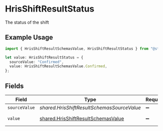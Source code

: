 # HrisShiftResultStatus

The status of the shift

## Example Usage

```typescript
import { HrisShiftResultSchemasValue, HrisShiftResultStatus } from "@stackone/stackone-client-ts/sdk/models/shared";

let value: HrisShiftResultStatus = {
  sourceValue: "Confirmed",
  value: HrisShiftResultSchemasValue.Confirmed,
};
```

## Fields

| Field                                                                                           | Type                                                                                            | Required                                                                                        | Description                                                                                     | Example                                                                                         |
| ----------------------------------------------------------------------------------------------- | ----------------------------------------------------------------------------------------------- | ----------------------------------------------------------------------------------------------- | ----------------------------------------------------------------------------------------------- | ----------------------------------------------------------------------------------------------- |
| `sourceValue`                                                                                   | *shared.HrisShiftResultSchemasSourceValue*                                                      | :heavy_minus_sign:                                                                              | N/A                                                                                             | Confirmed                                                                                       |
| `value`                                                                                         | [shared.HrisShiftResultSchemasValue](../../../sdk/models/shared/hrisshiftresultschemasvalue.md) | :heavy_minus_sign:                                                                              | The status of the shift                                                                         | confirmed                                                                                       |